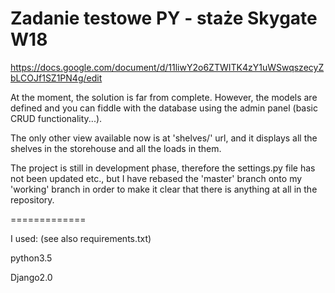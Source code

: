 # Zadanie testowe PY - staże Skygate W18

https://docs.google.com/document/d/11liwY2o6ZTWITK4zY1uWSwqszecyZbLCOJf1SZ1PN4g/edit

<!-- W nowoczesnym magazynie znajduje się 10 autonomicznych półek ustawionych w jednej linii do ładowni ciężarówek. Półki te potrafią same się przestawiać, dzięki czemu możliwy jest szybszy dostęp do zamówionych produktów.

Półki ustawiają się samoczynnie w nocy. Kiedy w trakcie ładunku towarów jest konieczna zmiana ustawień półek, półki mogą przesunąć się tylko do przodu, a półka znajdująca się na początku wędruje na koniec (jak w przypadku kolejki cyklicznej)

Na każdej półce znajduje się miejsce na 10 jednostek spośród jednego do trzech z 5 typów produktów. (Dla przykładu półka posiadająca 7 jednostek jabłek i 3 jednostki pomarańczy)
Do magazynu codziennie przyjeżdżają odbiorcy towaru w z góry zaplanowanej kolejności (10 transportów).

Każdy transport stara się zabrać 5 jednostek jednego typu produktu, po który przyjechał. Ciężarówka transportowa nie będzie nigdy żądać jednocześnie kilku typów produktów lub innej ilości niż 5 jednostek.

W przypadku kiedy w magazynie zabraknie danego typu towaru, transport odjedzie niepełny lub pusty.

W nocy półki powinny sortować się w taki sposób, aby czas załadunku wszystkich ciężarówek był w sumie jak najkrótszy.
Korzystając z django rest framework, flask, dowolnego innego frameworka lub czystego języka pythona napisz aplikację, która:
- umożliwi tworzenie, aktualizowanie i usuwanie typów towarów, półek i transportów
- pozwoli pobrać przez frontend listę półek wraz z ich zawartością oraz listę transportów
- przy pobraniu listy półek otrzymamy na miarę własnych możliwości optymalnie posortowane półki w taki sposób, aby obsłużyć wszystkie transporty z jak najmniejszą ilością przesunięć półek

W zadaniu należy wykorzystać relacyjną bazę danych, stworzyć odpowiednie modele oraz relacje.

Kod powinien posiadać testy jednostkowe i integracyjne tam, gdzie jest to potrzebne (z wykorzystaniem mocków jeśli jest to niezbędne)

Proszę się nie przejmować, jeżeli zaimplementowany algorytm nie będzie bardzo optymalny, dla nas ważniejsza jest umiejętność rozwiązywania problemów, nie chcielibyśmy aby poszukiwanie idealnego rozwiązania sprawiło, że projekt nie zostałoby ukończone :)
 -->

At the moment, the solution is far from complete. However, the models are defined
and you can fiddle with the database using the admin panel (basic CRUD
functionality...).

The only other view available now is at 'shelves/' url, and it displays all the
shelves in the storehouse and all the loads in them.

The project is still in development phase, therefore the settings.py file has not
been updated etc., but I have rebased the 'master' branch onto my 'working'
branch in order to make it clear that there is anything at all in the repository.



=============

I used: (see also requirements.txt)

python3.5

Django2.0
